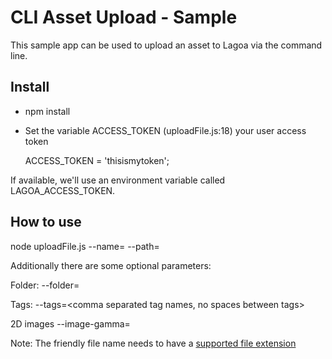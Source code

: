 # CLI Asset Upload - Sample

This sample app can be used to upload an asset to Lagoa via the command line.

## Install

* npm install
* Set the variable ACCESS_TOKEN (uploadFile.js:18) your user access token

    ACCESS_TOKEN = 'thisismytoken';

If available, we'll use an environment variable called LAGOA_ACCESS_TOKEN.

## How to use

node uploadFile.js --name=<Friendly File Name.ext> --path=<path to file>

Additionally there are some optional parameters:

Folder:
    --folder=<folder id>

Tags:
    --tags=<comma separated tag names, no spaces between tags>

2D images
  --image-gamma=<number>


Note: The friendly file name needs to have a [supported file extension](http://support.lagoa.com/document/file-formats-2/)

